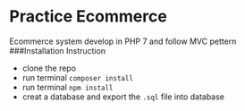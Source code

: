# Practice Ecommerce 
Ecommerce system develop in PHP 7 and follow MVC pettern
###Installation Instruction
 - clone the repo
 - run terminal `composer install`
 - run terminal `npm install`
 - creat a database and export the `.sql` file into database
